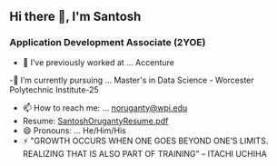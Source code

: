##                                                                              Hi there 👋, I'm Santosh
###                                                                        Application Development Associate (2YOE)




- 🔭 I’ve previously worked at ... Accenture
  
-🌱 I’m currently pursuing ... Master's in Data Science  - Worcester Polytechnic Institute-25
- 📫 How to reach me: ... noruganty@wpi.edu
- Resume: [SantoshOrugantyResume.pdf](https://github.com/santhoshraghu/santhoshraghu/files/15206096/SantoshOrugantyResume.pdf)
- 😄 Pronouns: ... He/Him/His
- ⚡ "GROWTH OCCURS WHEN ONE GOES BEYOND ONE’S LIMITS. REALIZING THAT IS ALSO PART OF TRAINING” – ITACHI UCHIHA
  
